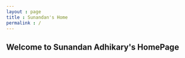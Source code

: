 ```yaml
---
layout : page
title : Sunandan's Home
permalink : /
---
```


## Welcome to Sunandan Adhikary's HomePage

